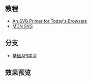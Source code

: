 ## 教程

- [An SVG Primer for Today's Browsers](https://www.w3.org/Graphics/SVG/IG/resources/svgprimer.html)
- [MDN SVG](https://developer.mozilla.org/zh-CN/docs/Web/SVG/Tutorial/Paths)

## 分支

- [基础API学习](https://github.com/BengBu-YueZhang/learn-svg/tree/01_baseapi)

## 效果预览